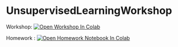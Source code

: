 # UnsupervisedLearningWorkshop

Workshop: [![Open Workshop In Colab](https://colab.research.google.com/assets/colab-badge.svg)](https://colab.research.google.com/github/univai-ghf/UnsupervisedLearningWorkshop/blob/main/Unsupervised_Learning_v2.ipynb)


Homework : [![Open Homework Notebook In Colab](https://colab.research.google.com/assets/colab-badge.svg)](https://colab.research.google.com/github/univai-ghf/UnsupervisedLearningWorkshop/blob/main/UnsupervisedLearning_HW.ipynb)
